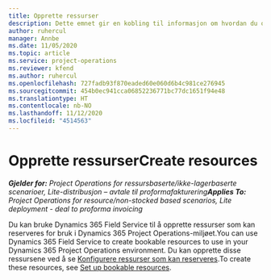 ```yaml
---
title: Opprette ressurser
description: Dette emnet gir en kobling til informasjon om hvordan du oppretter ressurser som kan reserveres.
author: ruhercul
manager: Annbe
ms.date: 11/05/2020
ms.topic: article
ms.service: project-operations
ms.reviewer: kfend
ms.author: ruhercul
ms.openlocfilehash: 727fadb93f870eaded60e060d6b4c981ce276945
ms.sourcegitcommit: 454b0ec941cca06852236771bc77dc1651f94e48
ms.translationtype: HT
ms.contentlocale: nb-NO
ms.lasthandoff: 11/12/2020
ms.locfileid: "4514563"
---
```

# <a name="create-resources"></a><span data-ttu-id="17ad1-103">Opprette ressurser</span><span class="sxs-lookup"><span data-stu-id="17ad1-103">Create resources</span></span>

<span data-ttu-id="17ad1-104">_**Gjelder for:** Project Operations for ressursbaserte/ikke-lagerbaserte scenarioer, Lite-distribusjon – avtale til proformafakturering_</span><span class="sxs-lookup"><span data-stu-id="17ad1-104">_**Applies To:** Project Operations for resource/non-stocked based scenarios, Lite deployment - deal to proforma invoicing_</span></span>

<span data-ttu-id="17ad1-105">Du kan bruke Dynamics 365 Field Service til å opprette ressurser som kan reserveres for bruk i Dynamics 365 Project Operations-miljøet.</span><span class="sxs-lookup"><span data-stu-id="17ad1-105">You can use Dynamics 365 Field Service to create bookable resources to use in your Dynamics 365 Project Operations environment.</span></span> <span data-ttu-id="17ad1-106">Du kan opprette disse ressursene ved å se [Konfigurere ressurser som kan reserveres](https://docs.microsoft.com/dynamics365/field-service/set-up-bookable-resources).</span><span class="sxs-lookup"><span data-stu-id="17ad1-106">To create these resources, see [Set up bookable resources](https://docs.microsoft.com/dynamics365/field-service/set-up-bookable-resources).</span></span>
